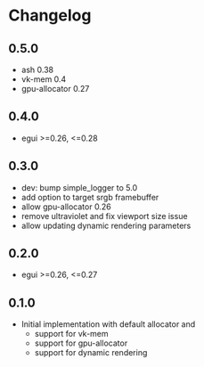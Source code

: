 # Changelog

## 0.5.0

- ash 0.38
- vk-mem 0.4
- gpu-allocator 0.27

## 0.4.0

- egui >=0.26, <=0.28

## 0.3.0

- dev: bump simple_logger to 5.0
- add option to target srgb framebuffer
- allow gpu-allocator 0.26
- remove ultraviolet and fix viewport size issue
- allow updating dynamic rendering parameters

## 0.2.0

- egui >=0.26, <=0.27

## 0.1.0

- Initial implementation with default allocator and
    - support for vk-mem
    - support for gpu-allocator
    - support for dynamic rendering
